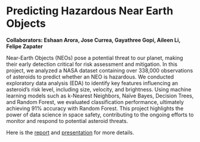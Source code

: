 # Predicting Hazardous Near Earth Objects
**Collaborators: Eshaan Arora, Jose Currea, Gayathree Gopi, Aileen Li, Felipe Zapater**

Near-Earth Objects (NEOs) pose a potential threat to our planet, making their early detection critical for risk assessment and mitigation. 
In this project, we analyzed a NASA dataset containing over 338,000 observations of asteroids to predict whether an NEO is hazardous. 
We conducted exploratory data analysis (EDA) to identify key features influencing an asteroid’s risk level, including size, velocity, and brightness. 
Using machine learning models such as k-Nearest Neighbors, Naïve Bayes, Decision Trees, and Random Forest, we evaluated classification performance, ultimately achieving 91% accuracy with Random Forest. 
This project highlights the power of data science in space safety, contributing to the ongoing efforts to monitor and respond to potential asteroid threats.

Here is the [report](https://github.com/TartFroYo/Predicting-Hazardous-Near-Earth-Objects/blob/main/Project_Arora_Currea_Gopi_Li_Zapater.pdf) and [presentation](https://github.com/TartFroYo/Predicting-Hazardous-Near-Earth-Objects/blob/main/Data%20Science%20Project%20Presentation.pptx) for more details.
